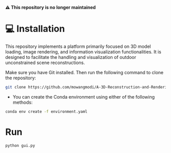 **⚠️ This repository is no longer maintained**

# 💻 Installation
This repository implements a platform primarily focused on 3D model loading, image rendering, and information visualization functionalities. It is designed to facilitate the handling and visualization of outdoor unconstrained scene reconstructions.

Make sure you have Git installed. Then run the following command to clone the repository:
```bash
git clone https://github.com/mowangmodi/A-3D-Reconstruction-and-Rendering-Platform-for-Unconstrained-Outdoor-Scenes.git
```

- You can create the Conda environment using either of the following methods:

```bash
conda env create -f environment.yaml
```
# Run
```bash
python gui.py
```
